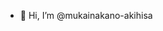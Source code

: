 - 👋 Hi, I’m @mukainakano-akihisa
<!---
mukainakano-akihisa/mukainakano-akihisa is a ✨ special ✨ repository because its `README.md` (this file) appears on your GitHub profile.
You can click the Preview link to take a look at your changes.
--->
